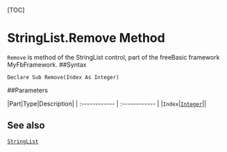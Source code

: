 [TOC]
# StringList.Remove Method

`Remove` is method of the StringList control, part of the freeBasic framework MyFbFramework.
##Syntax
```freeBasic
Declare Sub Remove(Index As Integer)
```

##Parameters

|Part|Type|Description|
| :------------ | :------------ |
|`Index`|[`Integer`]("https://www.freebasic.net/wiki/KeyPgInteger")||
## See also
[`StringList`](StringList.md)
